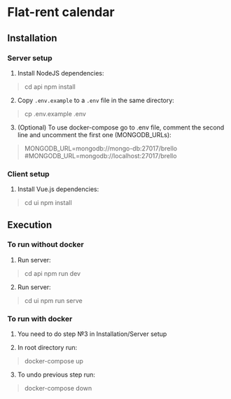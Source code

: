 # Flat-rent calendar

## Installation

### Server setup

1. Install NodeJS dependencies:

> cd api
> npm install

2. Copy `.env.example` to a `.env` file in the same directory:

> cp .env.example .env

3. (Optional) To use docker-compose go to .env file, comment the second line and uncomment the first one (MONGODB_URLs):

> MONGODB_URL=mongodb://mongo-db:27017/brello
> #MONGODB_URL=mongodb://localhost:27017/brello

### Client setup

1. Install Vue.js dependencies:

> cd ui
> npm install

## Execution

### To run without docker

1. Run server:

> cd api
> npm run dev

2. Run server:

> cd ui
> npm run serve

### To run with docker

1. You need to do step №3 in Installation/Server setup

2. In root directory run:

> docker-compose up

3. To undo previous step run:

> docker-compose down
